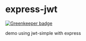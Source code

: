 # express-jwt

[![Greenkeeper badge](https://badges.greenkeeper.io/kierandenshi/express-jwt.svg)](https://greenkeeper.io/)

demo using jwt-simple with express 
